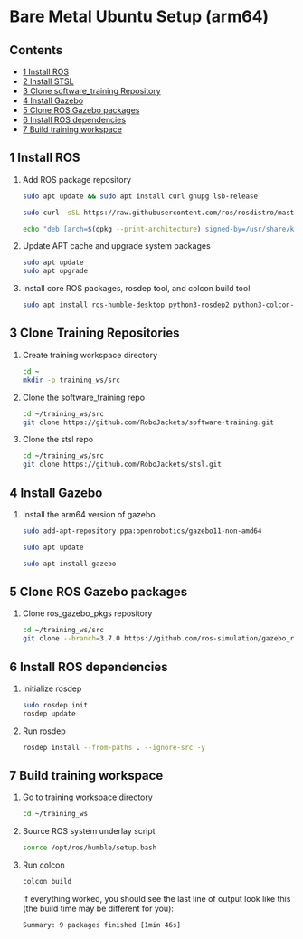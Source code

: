 # Bare Metal Ubuntu Setup (arm64)

<!-- START doctoc generated TOC please keep comment here to allow auto update -->
<!-- DON'T EDIT THIS SECTION, INSTEAD RE-RUN doctoc TO UPDATE -->
## Contents

- [1 Install ROS](#1-install-ros)
- [2 Install STSL](#2-install-stsl)
- [3 Clone software_training Repository](#3-clone-software_training-repository)
- [4 Install Gazebo](#4-install-gazebo)
- [5 Clone ROS Gazebo packages](#5-clone-ros-gazebo-packages)
- [6 Install ROS dependencies](#6-install-ros-dependencies)
- [7 Build training workspace](#7-build-training-workspace)

<!-- END doctoc generated TOC please keep comment here to allow auto update -->

## 1 Install ROS

1. Add ROS package repository

   ```bash
   sudo apt update && sudo apt install curl gnupg lsb-release

   sudo curl -sSL https://raw.githubusercontent.com/ros/rosdistro/master/ros.key -o /usr/share/keyrings/ros-archive-keyring.gpg
   
   echo "deb [arch=$(dpkg --print-architecture) signed-by=/usr/share/keyrings/ros-archive-keyring.gpg] http://packages.ros.org/ros2/ubuntu $(source /etc/os-release && echo $UBUNTU_CODENAME) main" | sudo tee /etc/apt/sources.list.d/ros2.list > /dev/null
   ```

1. Update APT cache and upgrade system packages

   ```bash
   sudo apt update
   sudo apt upgrade
   ```

1. Install core ROS packages, rosdep tool, and colcon build tool

   ```bash
   sudo apt install ros-humble-desktop python3-rosdep2 python3-colcon-common-extensions
   ```

## 3 Clone Training Repositories

1. Create training workspace directory

   ```bash
   cd ~
   mkdir -p training_ws/src
   ```

1. Clone the software_training repo

   ```bash
   cd ~/training_ws/src
   git clone https://github.com/RoboJackets/software-training.git
   ````

1. Clone the stsl repo

   ```bash
   cd ~/training_ws/src
   git clone https://github.com/RoboJackets/stsl.git
   ```

## 4 Install Gazebo

1. Install the arm64 version of gazebo

   ```bash
   sudo add-apt-repository ppa:openrobotics/gazebo11-non-amd64

   sudo apt update

   sudo apt install gazebo
   ```

## 5 Clone ROS Gazebo packages

1. Clone ros_gazebo_pkgs repository

   ```bash
   cd ~/training_ws/src
   git clone --branch=3.7.0 https://github.com/ros-simulation/gazebo_ros_pkgs.git
   ```

## 6 Install ROS dependencies

1. Initialize rosdep

   ```bash
   sudo rosdep init
   rosdep update
   ```

1. Run rosdep

   ```bash
   rosdep install --from-paths . --ignore-src -y
   ```

## 7 Build training workspace

1. Go to training workspace directory

   ```bash
   cd ~/training_ws
   ```

1. Source ROS system underlay script

   ```bash
   source /opt/ros/humble/setup.bash
   ```

1. Run colcon

   ```bash
   colcon build
   ```

   If everything worked, you should see the last line of output look like this (the build time may be different for you):

   ```bash
   Summary: 9 packages finished [1min 46s]
   ```
